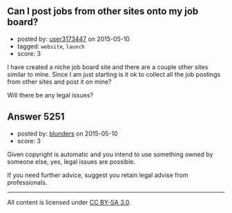 ## Can I post jobs from other sites onto my job board?

- posted by: [user3173447](https://stackexchange.com/users/3826796/user3173447) on 2015-05-10
- tagged: `website`, `launch`
- score: 3

I have created a niche job board site and there are a couple other sites similar to mine. Since I am just starting is it ok to collect all the job postings from other sites and post it on mine?

Will there be any legal issues?


## Answer 5251

- posted by: [blunders](https://stackexchange.com/users/216182/blunders) on 2015-05-10
- score: 3

Given copyright is automatic and you intend to use something owned by someone else, yes, legal issues are possible.


If you need further advice, suggest you retain legal advise from professionals.



---

All content is licensed under [CC BY-SA 3.0](https://creativecommons.org/licenses/by-sa/3.0/).
